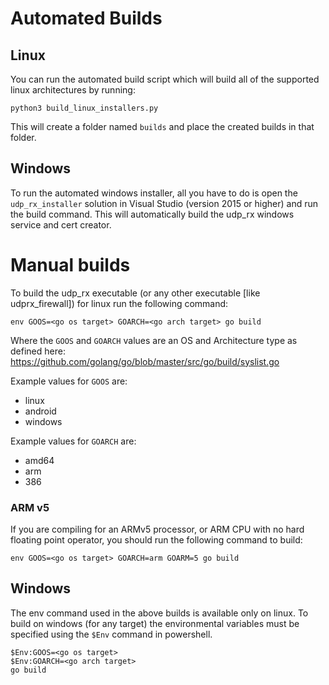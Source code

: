 # Automated Builds
## Linux
You can run the automated build script which will build all of the supported linux architectures by running:

```shell
python3 build_linux_installers.py
```

This will create a folder named `builds` and place the created builds in that folder.

## Windows
To run the automated windows installer, all you have to do is open the `udp_rx_installer` solution in Visual Studio (version 2015 or higher) and run the build command. This will automatically build the udp_rx windows service and cert creator.

# Manual builds
To build the udp_rx executable (or any other executable [like udprx_firewall]) for linux run the following command:

```shell
env GOOS=<go os target> GOARCH=<go arch target> go build
```

Where the `GOOS` and `GOARCH` values are an OS and Architecture type as defined here: https://github.com/golang/go/blob/master/src/go/build/syslist.go

Example values for `GOOS` are:
* linux
* android
* windows

Example values for `GOARCH` are:
* amd64
* arm
* 386

### ARM v5
If you are compiling for an ARMv5 processor, or ARM CPU with no hard floating point operator, you should run the following command to build:

```shell
env GOOS=<go os target> GOARCH=arm GOARM=5 go build
```

## Windows
The env command used in the above builds is available only on linux. To build on windows (for any target) the environmental variables must be specified using the `$Env` command in powershell. 

```shell
$Env:GOOS=<go os target>
$Env:GOARCH=<go arch target>
go build
```